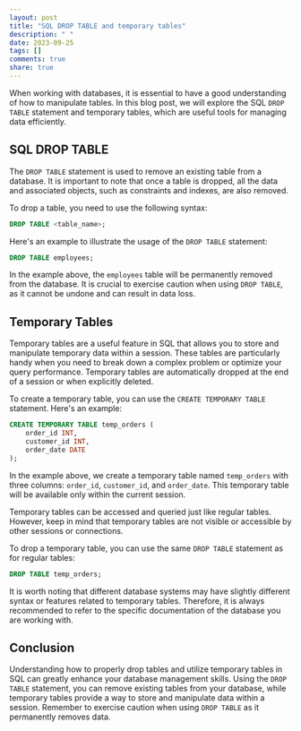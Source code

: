 ```yaml
---
layout: post
title: "SQL DROP TABLE and temporary tables"
description: " "
date: 2023-09-25
tags: []
comments: true
share: true
---
```


When working with databases, it is essential to have a good understanding of how to manipulate tables. In this blog post, we will explore the SQL `DROP TABLE` statement and temporary tables, which are useful tools for managing data efficiently. 

## SQL DROP TABLE

The `DROP TABLE` statement is used to remove an existing table from a database. It is important to note that once a table is dropped, all the data and associated objects, such as constraints and indexes, are also removed.

To drop a table, you need to use the following syntax:

```sql
DROP TABLE <table_name>;
```

Here's an example to illustrate the usage of the `DROP TABLE` statement:

```sql
DROP TABLE employees;
```

In the example above, the `employees` table will be permanently removed from the database. It is crucial to exercise caution when using `DROP TABLE`, as it cannot be undone and can result in data loss.

## Temporary Tables

Temporary tables are a useful feature in SQL that allows you to store and manipulate temporary data within a session. These tables are particularly handy when you need to break down a complex problem or optimize your query performance. Temporary tables are automatically dropped at the end of a session or when explicitly deleted.

To create a temporary table, you can use the `CREATE TEMPORARY TABLE` statement. Here's an example:

```sql
CREATE TEMPORARY TABLE temp_orders (
    order_id INT,
    customer_id INT,
    order_date DATE
);
```

In the example above, we create a temporary table named `temp_orders` with three columns: `order_id`, `customer_id`, and `order_date`. This temporary table will be available only within the current session.

Temporary tables can be accessed and queried just like regular tables. However, keep in mind that temporary tables are not visible or accessible by other sessions or connections.

To drop a temporary table, you can use the same `DROP TABLE` statement as for regular tables:

```sql
DROP TABLE temp_orders;
```

It is worth noting that different database systems may have slightly different syntax or features related to temporary tables. Therefore, it is always recommended to refer to the specific documentation of the database you are working with.

## Conclusion

Understanding how to properly drop tables and utilize temporary tables in SQL can greatly enhance your database management skills. Using the `DROP TABLE` statement, you can remove existing tables from your database, while temporary tables provide a way to store and manipulate data within a session. Remember to exercise caution when using `DROP TABLE` as it permanently removes data.